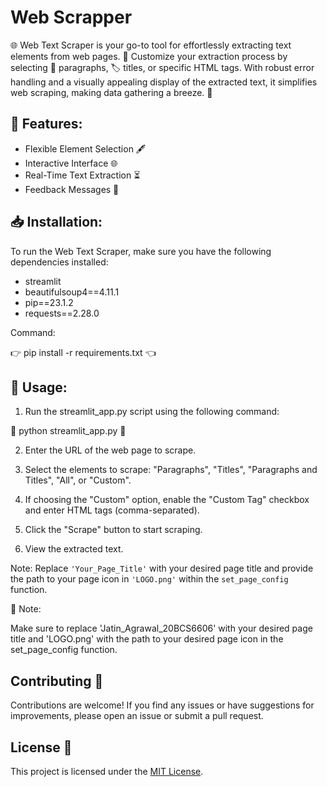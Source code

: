# Web Scrapper

🌐 Web Text Scraper is your go-to tool for effortlessly extracting text elements from web pages. 🧰 Customize your extraction process by selecting 📃 paragraphs, 🏷️ titles, or specific HTML tags. With robust error handling and a visually appealing display of the extracted text, it simplifies web scraping, making data gathering a breeze. 🚀

## 🔧 Features:
- Flexible Element Selection 🖋️
- Interactive Interface 🌐
- Real-Time Text Extraction ⏳
- Feedback Messages 📢


## 📥 Installation:

To run the Web Text Scraper, make sure you have the following dependencies installed:

- streamlit
- beautifulsoup4==4.11.1
- pip==23.1.2
- requests==2.28.0

Command:

👉 pip install -r requirements.txt 👈


## 📝 Usage:

1. Run the streamlit_app.py script using the following command:

🚀 python streamlit_app.py 🚀

2. Enter the URL of the web page to scrape.

3. Select the elements to scrape: "Paragraphs", "Titles", "Paragraphs and Titles", "All", or "Custom".

4. If choosing the "Custom" option, enable the "Custom Tag" checkbox and enter HTML tags (comma-separated).

5. Click the "Scrape" button to start scraping.

6. View the extracted text.

Note: Replace `'Your_Page_Title'` with your desired page title and provide the path to your page icon in `'LOGO.png'` within the `set_page_config` function.

📌 Note:

Make sure to replace 'Jatin_Agrawal_20BCS6606' with your desired page title and 'LOGO.png' with the path to your desired page icon in the set_page_config function.

## Contributing 🤝

Contributions are welcome! If you find any issues or have suggestions for improvements, please open an issue or submit a pull request.

## License 📄

This project is licensed under the [MIT License](LICENSE).

   


